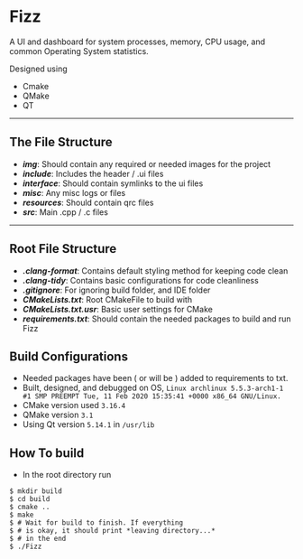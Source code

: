# Fizz

A UI and dashboard for system processes, memory, CPU usage, and common Operating System statistics.

Designed using 
- Cmake 
- QMake
- QT

---

## The File Structure

- ***img***: Should contain any required or needed images for the project
- ***include***: Includes the header / .ui files
- ***interface***: Should contain symlinks to the ui files
- ***misc***: Any misc logs or files
- ***resources***: Should contain qrc files
- ***src***: Main .cpp / .c files 

--- 

## Root File Structure

- ***.clang-format***: Contains default styling method for keeping code clean
- ***.clang-tidy***: Contains basic configurations for code cleanliness
- ***.gitignore***: For ignoring build folder, and IDE folder
- ***CMakeLists.txt***: Root CMakeFile to build with
- ***CMakeLists.txt.usr***: Basic user settings for CMake
- ***requirements.txt***: Should contain the needed packages to build and run Fizz

## Build Configurations

- Needed packages have been ( or will be ) added to requirements to txt.
- Built, designed, and debugged on OS, `Linux archlinux 5.5.3-arch1-1 #1 SMP PREEMPT Tue, 11 Feb 2020 15:35:41 +0000 x86_64 GNU/Linux.`
- CMake version used `3.16.4`
- QMake version `3.1`
- Using Qt version `5.14.1` in `/usr/lib`

## How To build

- In the root directory run
```
$ mkdir build
$ cd build
$ cmake ..
$ make 
$ # Wait for build to finish. If everything 
$ # is okay, it should print *leaving directory...*
$ # in the end
$ ./Fizz
```